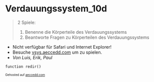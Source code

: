 # Verdauungssystem_10d

> 2 Spiele:
>   1. Benenne die Körperteile des Verdauungssystems
>   2. Beantworte Fragen zu Körperteilen des Verdauungssystems

* Nicht verfügbar für Safari und Internet Explorer!
* Besuche [vsys.aeccedd.com](http://vsys.aeccedd.com/ "Title") um zu spielen.
* *Von Luis, Erik, Paul*

`function redir()`

<sub><sup>Gehosted auf <a href="http://aeccedd.com/">aeccedd.com</a></sup></sub>
